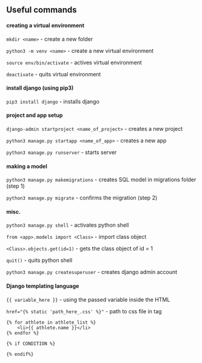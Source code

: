 ## Useful commands

#### creating a virtual environment

`mkdir <name>` - create a new folder

`python3 -m venv <name>` - create a new virtual environment

`source env/bin/activate` - actives virtual environment

`deactivate` - quits virtual environment

#### install django (using pip3)

`pip3 install django` - installs django

#### project and app setup

`django-admin startproject <name_of_project>` - creates a new project

`python3 manage.py startapp <name_of_app>` - creates a new app

`python3 manage.py runserver` - starts server

#### making a model

`python3 manage.py makemigrations` - creates SQL model in migrations folder (step 1)

`python3 manage.py migrate` - confirms the migration (step 2)

#### misc.

`python3 manage.py shell` - activates python shell

`from <app>.models import <Class>` - import class object

`<Class>.objects.get(id=1)` - gets the class object of id = 1

`quit()` - quits python shell

`python3 manage.py createsuperuser` - creates django admin account

#### Django templating language

`{{ variable_here }}` - using the passed variable inside the HTML

`href="{% static 'path_here_.css' %}"` - path to css file in <Link> tag

```
{% for athlete in athlete_list %}
    <li>{{ athlete.name }}</li>
{% endfor %}
```

```
{% if CONDITION %}

{% endif%}
```

